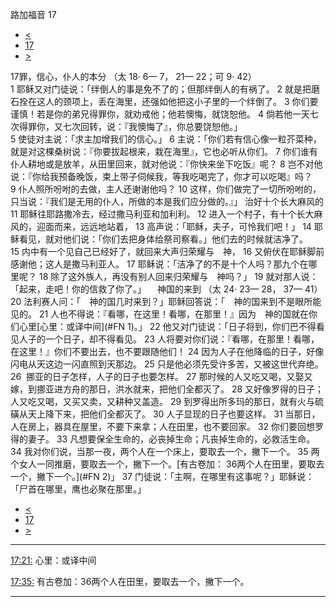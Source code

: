 ﻿





 路加福音 17




* [<](bible/LUK16.md)
* [17](bible/LUK.md)
* [>](bible/LUK18.md)



 
17罪，信心，仆人的本分 （太
18·
6—
7，
21—
22；可
9·
42）  
1 耶稣又对门徒说：「绊倒人的事是免不了的；但那绊倒人的有祸了。 
2 就是把磨石拴在这人的颈项上，丢在海里，还强如他把这小子里的一个绊倒了。 
3 你们要谨慎！若是你的弟兄得罪你，就劝戒他；他若懊悔，就饶恕他。 
4 倘若他一天七次得罪你，又七次回转，说：『我懊悔了』，你总要饶恕他。」  
5 使徒对主说：「求主加增我们的信心。」 
6 主说：「你们若有信心像一粒芥菜种，就是对这棵桑树说：『你要拔起根来，栽在海里』，它也必听从你们。 
7 你们谁有仆人耕地或是放羊，从田里回来，就对他说：『你快来坐下吃饭』呢？ 
8 岂不对他说：『你给我预备晚饭，束上带子伺候我，等我吃喝完了，你才可以吃喝』吗？ 
9 仆人照所吩咐的去做，主人还谢谢他吗？ 
10 这样，你们做完了一切所吩咐的，只当说：『我们是无用的仆人，所做的本是我们应分做的。』」 治好十个长大麻风的  
11 耶稣往耶路撒冷去，经过撒马利亚和加利利。 
12 进入一个村子，有十个长大麻风的，迎面而来，远远地站着， 
13 高声说：「耶稣，夫子，可怜我们吧！」 
14 耶稣看见，就对他们说：「你们去把身体给祭司察看。」他们去的时候就洁净了。 
15 内中有一个见自己已经好了，就回来大声归荣耀与　神， 
16 又俯伏在耶稣脚前感谢他；这人是撒马利亚人。 
17 耶稣说：「洁净了的不是十个人吗？那九个在哪里呢？ 
18 除了这外族人，再没有别人回来归荣耀与　神吗？」 
19 就对那人说：「起来，走吧！你的信救了你了。」 　神国的来到 （太
24·
23—
28，
37—
41）  
20 法利赛人问：「　神的国几时来到？」耶稣回答说：「　神的国来到不是眼所能见的。 
21 人也不得说：『看哪，在这里！看哪，在那里！』因为　神的国就在你们心里[心里：或译中间](#FN
1)。」 
22 他又对门徒说：「日子将到，你们巴不得看见人子的一个日子，却不得看见。 
23 人将要对你们说：『看哪，在那里！看哪，在这里！』你们不要出去，也不要跟随他们！ 
24 因为人子在他降临的日子，好像闪电从天这边一闪直照到天那边。 
25 只是他必须先受许多苦，又被这世代弃绝。 
26  挪亚的日子怎样，人子的日子也要怎样。 
27 那时候的人又吃又喝，又娶又嫁，到挪亚进方舟的那日，洪水就来，把他们全都灭了。 
28 又好像罗得的日子；人又吃又喝，又买又卖，又耕种又盖造。 
29 到罗得出所多玛的那日，就有火与硫磺从天上降下来，把他们全都灭了。 
30 人子显现的日子也要这样。 
31 当那日，人在房上，器具在屋里，不要下来拿；人在田里，也不要回家。 
32 你们要回想罗得的妻子。 
33 凡想要保全生命的，必丧掉生命；凡丧掉生命的，必救活生命。 
34 我对你们说，当那一夜，两个人在一个床上，要取去一个，撇下一个。 
35 两个女人一同推磨，要取去一个，撇下一个。[有古卷加：
36两个人在田里，要取去一个，撇下一个。](#FN
2)」 
37 门徒说：「主啊，在哪里有这事呢？」耶稣说：「尸首在哪里，鹰也必聚在那里。」 
* [<](bible/LUK16.md)
* [17](bible/LUK.md)
* [>](bible/LUK18.md)





---


[17:21:](#V21)
心里：或译中间


[17:35:](#V35)
有古卷加：36两个人在田里，要取去一个，撇下一个。




---









